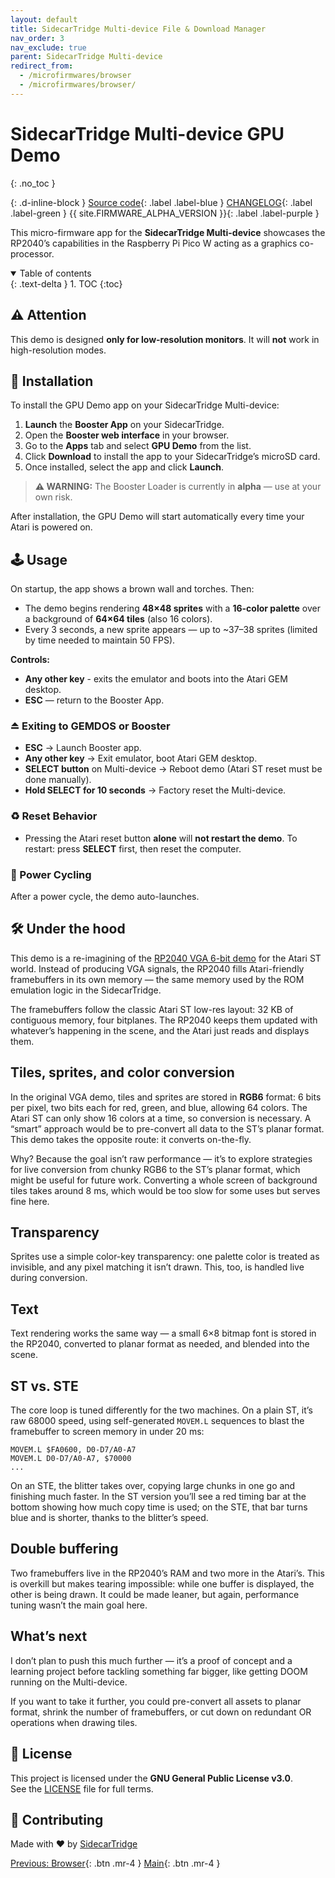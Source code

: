 ```yaml
---
layout: default
title: SidecarTridge Multi-device File & Download Manager
nav_order: 3
nav_exclude: true
parent: SidecarTridge Multi-device
redirect_from:
  - /microfirmwares/browser
  - /microfirmwares/browser/
---
```


# SidecarTridge Multi-device GPU Demo
{: .no_toc }

{: .d-inline-block }
[Source code](https://github.com/sidecartridge/md-sprites-demo){: .label .label-blue }
[CHANGELOG](https://github.com/sidecartridge/md-sprites-demo/blob/main/CHANGELOG.md){: .label .label-green }
{{ site.FIRMWARE_ALPHA_VERSION }}{: .label .label-purple }

This micro-firmware app for the **SidecarTridge Multi-device** showcases the RP2040’s capabilities in the Raspberry Pi Pico W acting as a graphics co-processor.

<details open markdown="block">
  <summary>
    Table of contents
  </summary>
  {: .text-delta }
1. TOC
{:toc}
</details>


## ⚠️ Attention

This demo is designed **only for low-resolution monitors**.
It will **not** work in high-resolution modes.

## 🚀 Installation

To install the GPU Demo app on your SidecarTridge Multi-device:

1. **Launch** the **Booster App** on your SidecarTridge.
2. Open the **Booster web interface** in your browser.
3. Go to the **Apps** tab and select **GPU Demo** from the list.
4. Click **Download** to install the app to your SidecarTridge’s microSD card.
5. Once installed, select the app and click **Launch**.

> **⚠️ WARNING:** The Booster Loader is currently in **alpha** — use at your own risk.

After installation, the GPU Demo will start automatically every time your Atari is powered on.

## 🕹️ Usage

On startup, the app shows a brown wall and torches. Then:

* The demo begins rendering **48×48 sprites** with a **16-color palette** over a background of **64×64 tiles** (also 16 colors).
* Every 3 seconds, a new sprite appears — up to \~37–38 sprites (limited by time needed to maintain 50 FPS).

**Controls:**

* **Any other key** - exits the emulator and boots into the Atari GEM desktop.
* **ESC** — return to the Booster App.


### ⏏️ Exiting to GEMDOS or Booster

* **ESC** → Launch Booster app.
* **Any other key** → Exit emulator, boot Atari GEM desktop.
* **SELECT button** on Multi-device → Reboot demo (Atari ST reset must be done manually).
* **Hold SELECT for 10 seconds** → Factory reset the Multi-device.


### ♻️ Reset Behavior

* Pressing the Atari reset button **alone** will **not restart the demo**.
  To restart: press **SELECT** first, then reset the computer.


### 🔄 Power Cycling

After a power cycle, the demo auto-launches.


## 🛠️  Under the hood

This demo is a re-imagining of the [RP2040 VGA 6-bit demo](https://github.com/moefh/pico-vga-6bit-demo) for the Atari ST world. Instead of producing VGA signals, the RP2040 fills Atari-friendly framebuffers in its own memory — the same memory used by the ROM emulation logic in the SidecarTridge.

The framebuffers follow the classic Atari ST low-res layout: 32 KB of contiguous memory, four bitplanes. The RP2040 keeps them updated with whatever’s happening in the scene, and the Atari just reads and displays them.


## Tiles, sprites, and color conversion

In the original VGA demo, tiles and sprites are stored in **RGB6** format: 6 bits per pixel, two bits each for red, green, and blue, allowing 64 colors. The Atari ST can only show 16 colors at a time, so conversion is necessary. A “smart” approach would be to pre-convert all data to the ST’s planar format. This demo takes the opposite route: it converts on-the-fly.

Why? Because the goal isn’t raw performance — it’s to explore strategies for live conversion from chunky RGB6 to the ST’s planar format, which might be useful for future work. Converting a whole screen of background tiles takes around 8 ms, which would be too slow for some uses but serves fine here.


## Transparency

Sprites use a simple color-key transparency: one palette color is treated as invisible, and any pixel matching it isn’t drawn. This, too, is handled live during conversion. 

## Text

Text rendering works the same way — a small 6×8 bitmap font is stored in the RP2040, converted to planar format as needed, and blended into the scene.

## ST vs. STE

The core loop is tuned differently for the two machines. On a plain ST, it’s raw 68000 speed, using self-generated `MOVEM.L` sequences to blast the framebuffer to screen memory in under 20 ms:

```
MOVEM.L $FA0600, D0-D7/A0-A7
MOVEM.L D0-D7/A0-A7, $70000
...
```

On an STE, the blitter takes over, copying large chunks in one go and finishing much faster. In the ST version you’ll see a red timing bar at the bottom showing how much copy time is used; on the STE, that bar turns blue and is shorter, thanks to the blitter’s speed.

## Double buffering

Two framebuffers live in the RP2040’s RAM and two more in the Atari’s. This is overkill but makes tearing impossible: while one buffer is displayed, the other is being drawn. It could be made leaner, but again, performance tuning wasn’t the main goal here.

## What’s next

I don’t plan to push this much further — it’s a proof of concept and a learning project before tackling something far bigger, like getting DOOM running on the Multi-device.

If you want to take it further, you could pre-convert all assets to planar format, shrink the number of framebuffers, or cut down on redundant OR operations when drawing tiles.

## 📜 License

This project is licensed under the **GNU General Public License v3.0**.  
See the [LICENSE](https://github.com/sidecartridge/md-drives-emulator/blob/main/LICENSE) file for full terms.

## 🤝 Contributing
Made with ❤️ by [SidecarTridge](https://sidecartridge.com)

[Previous: Browser](/sidecartridge-multidevice/microfirmwares/browser/){: .btn .mr-4 }
[Main](/sidecartridge-multidevice/){: .btn .mr-4 }
